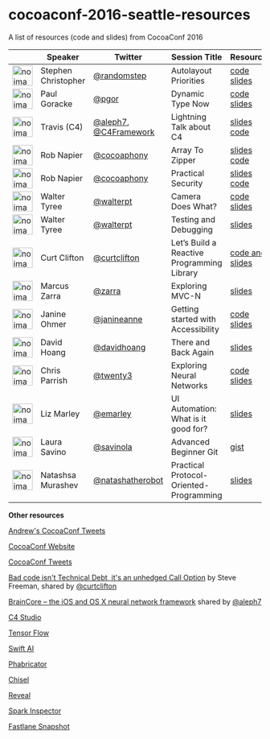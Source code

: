# cocoaconf-2016-seattle-resources
A list of resources (code and slides) from CocoaConf 2016


|    | **Speaker**                       | **Twitter**                                                                              | **Session Title**                          | **Resources**                                                                                                                                                  |
|----|-----------------------------------|------------------------------------------------------------------------------------------|--------------------------------------------|----------------------------------------------------------------------------------------------------------------------------------------------------------------|
|  <img src="https://pbs.twimg.com/profile_images/1212128595/Step_Author_Photo_PAUSE_2010-06-30.jpg" alt="no image available" width="40" />   | Stephen Christopher  | [@randomstep](https://twitter.com/randomstep)                                                                            | Autolayout Priorities                      | [code](https://github.com/bignerdranch/auto-layout-priorities-2016) [slides](http://www.slideshare.net/randomstep/auto-layout-priorities-cocoaconf-2016-seattle) |                                                                                                                                                                ||                                   | )                                                                                        |                                            |                                                                                                                                                                |
| <img src="https://pbs.twimg.com/profile_images/417767767681417216/v_aYVi_t.jpeg" alt="no image available" width="40" />   | Paul Goracke                      | [@pgor](https://twitter.com/pgor)                                                                                   | Dynamic Type Now                           | [code](https://github.com/CorporationUnknown/DynamicTypeAlpha) [slides](http://corporationunknown.com/presentations/DynamicTypeNow.pdf)                          |
| <img src="https://pbs.twimg.com/profile_images/636579762547224577/4niHl1kC.jpg" alt="no image available" width="40" />   | Travis (C4)                       | [@aleph7](https://twitter.com/aleph7), [@C4Framework](https://twitter.com/C4Framework) | Lightning Talk about C4                    | [slides](https://github.com/C4Framework/CocoaConfSlides) [code](https://github.com/aleph7/c4-presentation)                  |
| <img src="https://pbs.twimg.com/profile_images/1997048667/Napier.png" alt="no image available" width="40" />   | Rob Napier                        | [@cocoaphony](https://twitter.com/cocoaphony)                                                                            | Array To Zipper                            | [slides](https://github.com/rnapier/array-zipper) [code](https://github.com/rnapier/array-zipper)                                                                |
| <img src="https://pbs.twimg.com/profile_images/1997048667/Napier.png" alt="no image available" width="40" />   | Rob Napier                        | [@cocoaphony](https://twitter.com/cocoaphony)                                                                          | Practical Security                         | [slides](https://github.com/rnapier/practical-security) [code](https://github.com/rnapier/practical-security)                                                    |
| <img src="https://pbs.twimg.com/profile_images/1811530188/IMG_0708.jpeg" alt="no image available" width="40" />   | Walter Tyree                      | [@walterpt](https://twitter.com/walterp)                                                | Camera Does What?                          | [code](https://github.com/waltertyree/SimplestAVCamera) [slides](https://www.tyreeapps.com/cocoaconf/seacdw.tar.gz)                                                                                                 |
| <img src="https://pbs.twimg.com/profile_images/1811530188/IMG_0708.jpeg" alt="no image available" width="40" />   | Walter Tyree                      | [@walterpt](https://twitter.com/walterp)                                                | Testing and Debugging                      | [slides](https://www.tyreeapps.com/cocoaconf/seadt.tar.gz)                                                                                                       |
| <img src="https://pbs.twimg.com/profile_images/1753481800/HeadShot.png" alt="no image available" width="40" />   | Curt Clifton                      | [@curtclifton](https://twitter.com/curtclifton)                                                                           | Let’s Build a Reactive Programming Library | [code and slides](http://curtclifton.net/cocoaconf-seattle-2016)                                                                                                 |
| <img src="https://pbs.twimg.com/profile_images/672822599252971520/7Jt-SEfA.jpg" alt="no image available" width="40" />   | Marcus Zarra                      | [@zarra](https://twitter.com/zarra)                                                     | Exploring MVC-N                            | [slides](https://cocoaconf.slack.com/files/mzarra/F16UDMVDM/mvc-n_cocoaconf_2016.pdf)                                                                            |
| <img src="https://pbs.twimg.com/profile_images/57622108/OJ1N2148_-_Version_2.jpg" alt="no image available" width="40" />   | Janine Ohmer                      | [@janineanne](https://twitter.com/janineanne)                                           | Getting started with Accessibility         | [code](https://dl.dropboxusercontent.com/u/640313/AccessibilityDemo.zip) [slides](https://dl.dropboxusercontent.com/u/640313/Accesibility.pdf)                   |
| <img src="https://pbs.twimg.com/profile_images/727851753970917377/PjGZqIdJ.jpg" alt="no image available" width="40" />   | David Hoang                       | [@davidhoang](https://twitter.com/davidhoang)                                           | There and Back Again                       | [slides](http://davidhoang.com/2016/05/07/slides-and-links-from-cocoa-conf-2016/)                                                                                |
| <img src="https://pbs.twimg.com/profile_images/185525423/IMG_6512_2.jpg" alt="no image available" width="40" />   | Chris Parrish                     | [@twenty3](https://twitter.com/twenty3)                                                 | Exploring Neural Networks                  | [code](https://github.com/twenty3/synapse) [slides](https://www.dropbox.com/s/uclojojfuobqqg1/Exploring%20Neural%20Networks.pdf?dl=0)                                                                       |
| <img src="https://pbs.twimg.com/profile_images/1383914994/mgBiX.jpg" alt="no image available" width="40" />   | Liz Marley                        | [@emarley](https://twitter.com/emarley)                                                 | UI Automation: What is it good for?        | [slides](https://medium.com/@emarley/ui-automation-screenshots-c44a41af38d1#.4hgj2ab6w)                                                                          |
| <img src="https://pbs.twimg.com/profile_images/1335353291/profile-close.png" alt="no image available" width="40" />   | Laura Savino                      | [@savinola](https://twitter.com/savinola)                                                                           | Advanced Beginner Git                      | [gist](https://gist.github.com/lsavino/77ac7bdc4751d0b504233df1be097ca6)                                                                                       |
| <img src="https://pbs.twimg.com/profile_images/651240724004864001/OFRHu0o9.jpg" alt="no image available" width="40" />   | Natashsa Murashev                 | [@natashatherobot](https://twitter.com/natashatherobot)                                 | Practical Protocol-Oriented-Programming    | [slides](https://www.slideshare.net/mobile/natashatherobot/practial-protocolorientedprogramming)                                                                 |

**Other resources**

[Andrew's CocoaConf Tweets](https://twitter.com/search?q=%23CocoaConf%20from%3AAndrewJByrne&src=typd&lang=en)

[CocoaConf Website](http://cocoaconf.com/seattle-2016/home)

[CocoaConf Tweets](https://twitter.com/search?q=%23CocoaConf%20since%3A2016-05-05%20until%3A2016-05-08&src=typd&lang=en)

[Bad code isn't Technical Debt, it's an unhedged Call Option](http://higherorderlogic.com/2010/07/bad-code-isnt-technical-debt-its-an-unhedged-call-option/)
by Steve Freeman, shared by [@curtclifton](https://twitter.com/curtclifton) 

[BrainCore – the iOS and OS X neural network
framework](https://github.com/aleph7/BrainCore) shared by [@aleph7](https://twitter.com/aleph7)

[C4 Studio](http://www.c4studio.co/) 

[Tensor Flow](http://playground.tensorflow.org/)

[Swift AI](https://github.com/collinhundley/Swift-AI)

[Phabricator](http://phabricator.org/)

[Chisel](https://github.com/facebook/chisel)

[Reveal](http://revealapp.com/)

[Spark Inspector](http://sparkinspector.com/)

[Fastlane Snapshot](https://github.com/fastlane/fastlane/tree/master/snapshot)






